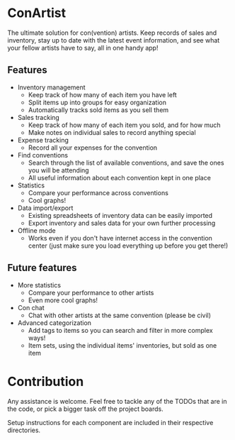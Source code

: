 # ConArtist

The ultimate solution for con(vention) artists. Keep records of sales and inventory, stay up to date
with the latest event information, and see what your fellow artists have to say, all in one handy app!

## Features

*   Inventory management
    *   Keep track of how many of each item you have left
    *   Split items up into groups for easy organization
    *   Automatically tracks sold items as you sell them
*   Sales tracking
    *   Keep track of how many of each item you sold, and for how much
    *   Make notes on individual sales to record anything special
*   Expense tracking
    *   Record all your expenses for the convention
*   Find conventions
    *   Search through the list of available conventions, and save the ones you will be attending
    *   All useful information about each convention kept in one place
*   Statistics
    *   Compare your performance across conventions
    *   Cool graphs!
*   Data import/export
    *   Existing spreadsheets of inventory data can be easily imported
    *   Export inventory and sales data for your own further processing
*   Offline mode
    *   Works even if you don't have internet access in the convention center (just make sure you
        load everything up before you get there!)

## Future features

*   More statistics
    *   Compare your performance to other artists
    *   Even more cool graphs!
*   Con chat
    *   Chat with other artists at the same convention (please be civil)
*   Advanced categorization
    *   Add tags to items so you can search and filter in more complex ways!
    *   Item sets, using the individual items' inventories, but sold as one item

# Contribution

Any assistance is welcome. Feel free to tackle any of the TODOs that are in the code, or pick a
bigger task off the project boards.

Setup instructions for each component are included in their respective directories.
